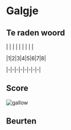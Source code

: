 # Galgje

## Te raden woord

| | | | | | | | |

|1|2|3|4|5|6|7|8|

|-|-|-|-|-|-|-|-|



## Score
![gallow](./images/1.png)

## Beurten
